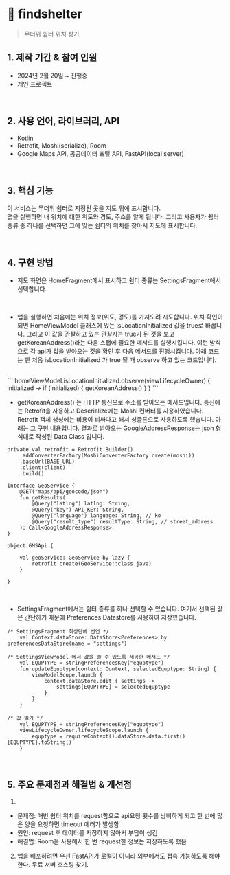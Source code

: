 # :pushpin: findshelter
> 무더위 쉼터 위치 찾기
> </br>

## 1. 제작 기간 & 참여 인원
- 2024년 2월 20일 ~ 진행중
- 개인 프로젝트

</br>

## 2. 사용 언어, 라이브러리, API
  - Kotlin
  - Retrofit, Moshi(serialize), Room
  - Google Maps API, 공공데이터 포털 API, FastAPI(local server)

</br>

## 3. 핵심 기능
이 서비스는 무더위 쉼터로 지정된 곳을 지도 위에 표시합니다.
</br>
앱을 실행하면 내 위치에 대한 위도와 경도, 주소를 알게 됩니다. 그리고 사용자가 쉼터 종류 중 하나를 선택하면 그에 맞는 쉼터의 위치를 찾아서 지도에 표시합니다.

</br>

## 4. 구현 방법
- 지도 화면은 HomeFragment에서 표시하고 쉼터 종류는 SettingsFragment에서 선택합니다.
</br>

- 앱을 실행하면 처음에는 위치 정보(위도, 경도)를 가져오려 시도합니다.
  위치 확인이 되면 HomeViewModel 클래스에 있는 isLocationInitialized 값을 true로 바꿉니다.
  그리고 이 값을 관찰하고 있는 관찰자는 true가 된 것을 보고 getKoreanAddress()라는 다음 스탭에 필요한 메서드를 실행시킵니다.
  이런 방식으로 각 api가 값을 받아오는 것을 확인 후 다음 메서드를 진행시킵니다.
  아래 코드는 맨 처음 isLocationInitialized 가 true 될 때 observe 하고 있는 코드입니다.
</br>
```
        homeViewModel.isLocationInitialized.observe(viewLifecycleOwner) { initialized ->
            if (initialized) {
                getKoreanAddress()
            }
        }
```

</br>

- getKoreanAddress() 는 HTTP 통신으로 주소를 받아오는 메서드입니다.
  통신에는 Retrofit을 사용하고 Deserialize에는 Moshi 컨버터를 사용하였습니다.
  Retrofit 객체 생성에는 비용이 비싸다고 해서 싱글톤으로 사용하도록 했습니다.
  아래는 그 구현 내용입니다. 결과로 받아오는 GoogleAddressResponse는 json 형식대로 작성된 Data Class 입니다.

```
private val retrofit = Retrofit.Builder()
    .addConverterFactory(MoshiConverterFactory.create(moshi))
    .baseUrl(BASE_URL)
    .client(client)
    .build()

interface GeoService {
    @GET("maps/api/geocode/json")
    fun getResults(
        @Query("latlng") latlng: String,
        @Query("key") API_KEY: String,
        @Query("language") language: String, // ko
        @Query("result_type") resultType: String, // street_address
    ): Call<GoogleAddressResponse>
}

object GMSApi {

    val geoService: GeoService by lazy {
        retrofit.create(GeoService::class.java)
    }

}
```
</br>

- SettingsFragment에서는 쉼터 종류를 하나 선택할 수 있습니다.
  여기서 선택된 값은 간단하기 때문에 Preferences Datastore를 사용하여 저장했습니다.
```
/* SettingsFragment 최상단에 선언 */
    val Context.dataStore: DataStore<Preferences> by preferencesDataStore(name = "settings")

/* SettingsViewModel 에서 값을 쓸 수 있도록 제공한 메서드 */
    val EQUPTYPE = stringPreferencesKey("equptype")
    fun updateEquptype(context: Context, selectedEquptype: String) {
        viewModelScope.launch {
            context.dataStore.edit { settings ->
                settings[EQUPTYPE] = selectedEquptype
            }
        }
    }

/* 값 읽기 */
    val EQUPTYPE = stringPreferencesKey("equptype")
    viewLifecycleOwner.lifecycleScope.launch {
        equptype = requireContext().dataStore.data.first()[EQUPTYPE].toString()
    }
```
  
</br>

## 5. 주요 문제점과 해결법 & 개선점
1.
- 문제점: 매번 쉼터 위치를 request함으로 api요청 횟수를 낭비하게 되고 한 번에 많은 양을 요청하면 timeout 에러가 발생함
- 원인: request 후 데이터를 저장하지 않아서 부담이 생김
- 해결법: Room을 사용해서 한 번 request한 정보는 저장하도록 했음

2. 앱을 배포하려면 우선 FastAPI가 로컬이 아니라 외부에서도 접속 가능하도록 해야 한다. 무료 서버 호스팅 찾기.
